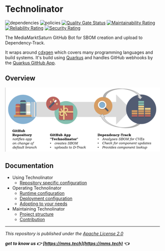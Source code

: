 # Technolinator

![dependencies](https://dtrack.mmst.eu/api/v1/badge/vulns/project/technolinator/main) ![policies](https://dtrack.mmst.eu/api/v1/badge/violations/project/technolinator/main)
[![Quality Gate Status](https://sonarqube.cloud.mmst.eu/api/project_badges/measure?project=technolinator%3Amain&metric=alert_status&token=squ_c20d5a134cfb4e85c6046de00451b6f4d21ee225)](https://sonarqube.cloud.mmst.eu/dashboard?id=technolinator%3Amain) [![Maintainability Rating](https://sonarqube.cloud.mmst.eu/api/project_badges/measure?project=technolinator%3Amain&metric=sqale_rating&token=squ_c20d5a134cfb4e85c6046de00451b6f4d21ee225)](https://sonarqube.cloud.mmst.eu/dashboard?id=technolinator%3Amain) [![Reliability Rating](https://sonarqube.cloud.mmst.eu/api/project_badges/measure?project=technolinator%3Amain&metric=reliability_rating&token=squ_c20d5a134cfb4e85c6046de00451b6f4d21ee225)](https://sonarqube.cloud.mmst.eu/dashboard?id=technolinator%3Amain) [![Security Rating](https://sonarqube.cloud.mmst.eu/api/project_badges/measure?project=technolinator%3Amain&metric=security_rating&token=squ_c20d5a134cfb4e85c6046de00451b6f4d21ee225)](https://sonarqube.cloud.mmst.eu/dashboard?id=technolinator%3Amain)

The MediaMarktSaturn GitHub Bot for SBOM creation and upload to Dependency-Track.

It wraps around [cdxgen](https://github.com/CycloneDX/cdxgen) which covers many programming languages and build systems.
It's build using [Quarkus](https://quarkus.io/) and handles GitHub webhooks by the [Quarkus GitHub App](https://quarkiverse.github.io/quarkiverse-docs/quarkus-github-app/dev/index.html).

## Overview

![](docs/img/overview.png)

## Documentation

* Using Technolinator
  * [Repository specific configuration](docs/Repository_Config.md)
* Operating Technolinator
  * [Runtime configuration](docs/Runtime_Config.md)
  * [Deployment configuration](docs/Deployment_Config.md)
  * [Adopting to your needs](docs/Adoption.md)
* Maintaining Technolinator
  * [Project structure](docs/Project_Structure.md)
  * [Contribution](docs/Contribution.md)

---

_This repository is published under the [Apache License 2.0](https://www.apache.org/licenses/LICENSE-2.0)_

**_get to know us 👉 [https://mms.tech](https://mms.tech) 👈_**

